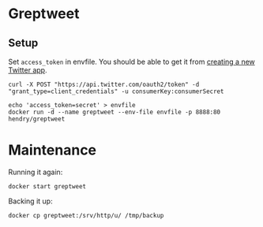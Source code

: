 # Greptweet

## Setup

Set `access_token` in envfile. You should be able to get it from [creating a new Twitter app](https://dev.twitter.com/apps/new).

	curl -X POST "https://api.twitter.com/oauth2/token" -d "grant_type=client_credentials" -u consumerKey:consumerSecret

	echo 'access_token=secret' > envfile
	docker run -d --name greptweet --env-file envfile -p 8888:80 hendry/greptweet

# Maintenance

Running it again:

	docker start greptweet

Backing it up:

	docker cp greptweet:/srv/http/u/ /tmp/backup
